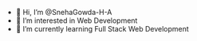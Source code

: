 - 👋 Hi, I’m @SnehaGowda-H-A
- 👀 I’m interested in Web Development
- 🌱 I’m currently learning Full Stack Web Development


<!---
SnehaGowda-H-A/SnehaGowda-H-A is a ✨ special ✨ repository because its `README.md` (this file) appears on your GitHub profile.
You can click the Preview link to take a look at your changes.
--->
